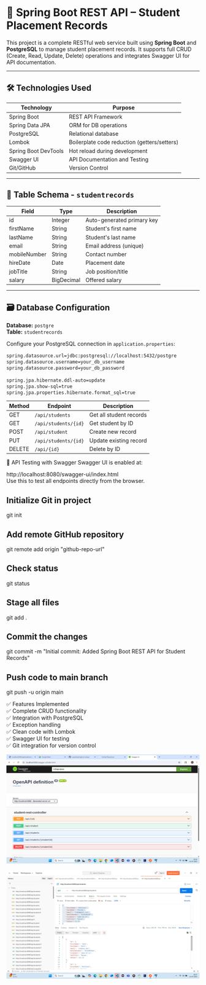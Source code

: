 # 📘 Spring Boot REST API – Student Placement Records

This project is a complete RESTful web service built using **Spring Boot** and **PostgreSQL** to manage student placement records. It supports full CRUD (Create, Read, Update, Delete) operations and integrates Swagger UI for API documentation.

---

## 🛠️ Technologies Used

| Technology       | Purpose                                |
|------------------|----------------------------------------|
| Spring Boot      | REST API Framework                     |
| Spring Data JPA  | ORM for DB operations                  |
| PostgreSQL       | Relational database                    |
| Lombok           | Boilerplate code reduction (getters/setters) |
| Spring Boot DevTools | Hot reload during development     |
| Swagger UI       | API Documentation and Testing          |
| Git/GitHub       | Version Control                        |

---

## 🧾 Table Schema - `studentrecords`

| Field        | Type        | Description                  |
|--------------|-------------|------------------------------|
| id           | Integer     | Auto-generated primary key   |
| firstName    | String      | Student's first name         |
| lastName     | String      | Student's last name          |
| email        | String      | Email address (unique)       |
| mobileNumber | String      | Contact number               |
| hireDate     | Date        | Placement date               |
| jobTitle     | String      | Job position/title           |
| salary       | BigDecimal  | Offered salary               |

---

## 🗃️ Database Configuration

**Database:** `postgre`  
**Table:** `studentrecords`

Configure your PostgreSQL connection in `application.properties`:

```properties
spring.datasource.url=jdbc:postgresql://localhost:5432/postgre
spring.datasource.username=your_db_username
spring.datasource.password=your_db_password

spring.jpa.hibernate.ddl-auto=update
spring.jpa.show-sql=true
spring.jpa.properties.hibernate.format_sql=true

```

| Method | Endpoint    | Description             |
| ------ | ----------- | ----------------------- |
| GET    | `/api/students` | Get all student records |
| GET    | `/api/students/{id}` | Get student by ID       |
| POST   | `/api/student` | Create new record       |
| PUT    | `/api/students/{id}` | Update existing record  |
| DELETE | `/api/{id}` | Delete by ID            |

🧪 API Testing with Swagger
Swagger UI is enabled at:


http://localhost:8080/swagger-ui/index.html <br/>
Use this to test all endpoints directly from the browser.

## Initialize Git in project
git init
## Add remote GitHub repository
git remote add origin "github-repo-url"
## Check status
git status
## Stage all files
git add .
## Commit the changes
git commit -m "Initial commit: Added Spring Boot REST API for Student Records"
## Push code to main branch
git push -u origin main


✅ Features Implemented <br/>
✅ Complete CRUD functionality <br/>
✅ Integration with PostgreSQL <br/>
✅ Exception handling <br/>
✅ Clean code with Lombok <br/>
✅ Swagger UI for testing <br />
✅ Git integration for version control <br/>


![img.png](img.png)

![img_1.png](img_1.png)